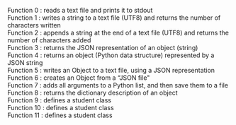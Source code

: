 Function 0 : reads a text file and prints it to stdout  
Function 1 : writes a string to a text file (UTF8) and returns the number of characters written  
Function 2 : appends a string at the end of a text file (UTF8) and returns the number of characters added  
Function 3 : returns the JSON representation of an object (string)  
Function 4 : returns an object (Python data structure) represented by a JSON string  
Function 5 : writes an Object to a text file, using a JSON representation  
Function 6 : creates an Object from a “JSON file"  
Function 7 : adds all arguments to a Python list, and then save them to a file  
Function 8 : returns the dictionary description of an object  
Function 9 : defines a student class  
Function 10 : defines a student class  
Function 11 : defines a student class  
